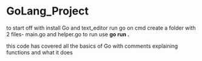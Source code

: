 # GoLang_Project
to start off with install Go and text_editor
run go on cmd 
create a folder with 2 files- main.go and helper.go
to run use **go run .**

this code has covered all the basics of Go with comments explaining functions and what it does
